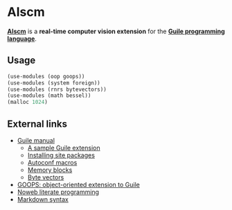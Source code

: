 AIscm
=====

[**AIscm**][1] is a **real-time computer vision extension** for the
[**Guile programming language**][2].

Usage
-----

```Scheme
(use-modules (oop goops))
(use-modules (system foreign))
(use-modules (rnrs bytevectors))
(use-modules (math bessel))
(malloc 1024)
```

External links
--------------

* [Guile manual](http://www.gnu.org/software/guile/manual/)
    * [A sample Guile extension](http://www.gnu.org/software/guile/manual/html\_node/A-Sample-Guile-Extension.html)
    * [Installing site packages](http://www.gnu.org/software/guile/manual/html\_node/Installing-Site-Packages.html)
    * [Autoconf macros](https://www.gnu.org/software/guile/docs/docs-1.8/guile-ref/Autoconf-Macros.htm)
    * [Memory blocks](http://www.gnu.org/software/guile/manual/html\_node/Memory-Blocks.html)
    * [Byte vectors](http://www.gnu.org/software/guile/manual/html_node/Bytevectors.html)
* [GOOPS: object-oriented extension to Guile](https://www.gnu.org/software/goops/)
* [Noweb literate programming](http://www.cs.tufts.edu/~nr/noweb/)
* [Markdown syntax](http://daringfireball.net/projects/markdown/syntax)

[1]: https://github.com/wedesoft/aiscm "AIscm"
[2]: http://www.gnu.org/software/guile/ "Guile"
